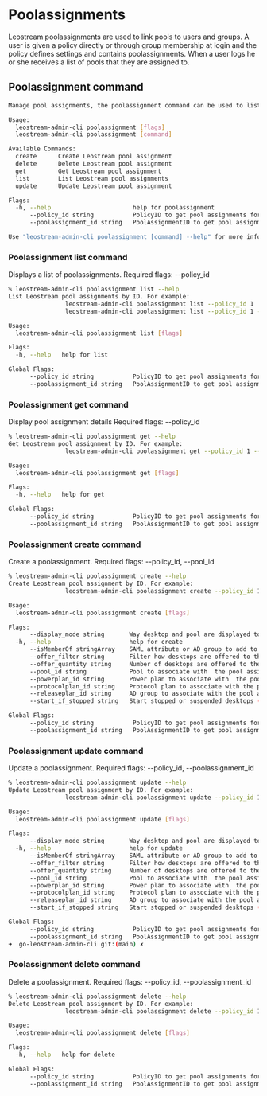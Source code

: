 # Poolassignments

Leostream poolassignments are used to link pools to users and groups. A user is given a policy directly or through group membership at login and the policy defines settings and contains poolassignments. When a user logs he or she receives a list of pools that they are assigned to. 


## Poolassignment command
```bash
Manage pool assignments, the poolassignment command can be used to list, get, delete or create and update pool assignments.

Usage:
  leostream-admin-cli poolassignment [flags]
  leostream-admin-cli poolassignment [command]

Available Commands:
  create      Create Leostream pool assignment
  delete      Delete Leostream pool assignment
  get         Get Leostream pool assignment
  list        List Leostream pool assignments
  update      Update Leostream pool assignment

Flags:
  -h, --help                       help for poolassignment
      --policy_id string           PolicyID to get pool assignments for
      --poolassignment_id string   PoolAssignmentID to get pool assignment for

Use "leostream-admin-cli poolassignment [command] --help" for more information about a command.
```

### Poolassignment list command

Displays a list of poolassignments.
Required flags: --policy_id

```bash
% leostream-admin-cli poolassignment list --help
List Leostream pool assignments by ID. For example:
                leostream-admin-cli poolassignment list --policy_id 1
                leostream-admin-cli poolassignment list --policy_id 1 --poolassignment_id 1

Usage:
  leostream-admin-cli poolassignment list [flags]

Flags:
  -h, --help   help for list

Global Flags:
      --policy_id string           PolicyID to get pool assignments for
      --poolassignment_id string   PoolAssignmentID to get pool assignment for
```

### Poolassignment get command

Display pool assignment details
Required flags: --policy_id

```bash
% leostream-admin-cli poolassignment get --help
Get Leostream pool assignment by ID. For example:
                leostream-admin-cli poolassignment get --policy_id 1 --poolassignment_id 1

Usage:
  leostream-admin-cli poolassignment get [flags]

Flags:
  -h, --help   help for get

Global Flags:
      --policy_id string           PolicyID to get pool assignments for
      --poolassignment_id string   PoolAssignmentID to get pool assignment for
```

### Poolassignment create command

Create a poolassignment.
Required flags: --policy_id, --pool_id

```bash
% leostream-admin-cli poolassignment create --help
Create Leostream pool assignment by ID. For example:
                leostream-admin-cli poolassignment create --policy_id 1 --pool_id 1 --protocolplan_id 1 --powerplan_id 1 --releaseplan_id 1 --display_mode 9 --offer_filter 0 --offer_quantity 1 --start_if_stopped 0 --isMemberOf "AD Group" --isMemberOf "AD Group"

Usage:
  leostream-admin-cli poolassignment create [flags]

Flags:
      --display_mode string       Way desktop and pool are displayed to the user (default "9")
  -h, --help                      help for create
      --isMemberOf stringArray    SAML attribute or AD group to add to the pool assignment(can be used multiple times)
      --offer_filter string       Filter how desktops are offered to the user (default "0")
      --offer_quantity string     Number of desktops are offered to the user (default "1")
      --pool_id string            Pool to associate with  the pool assignment
      --powerplan_id string       Power plan to associate with  the pool assignment
      --protocolplan_id string    Protocol plan to associate with the pool assignment
      --releaseplan_id string     AD group to associate with the pool assignment
      --start_if_stopped string   Start stopped or suspended desktops (default "0")

Global Flags:
      --policy_id string           PolicyID to get pool assignments for
      --poolassignment_id string   PoolAssignmentID to get pool assignment for
```

### Poolassignment update command

Update a poolassignment.
Required flags: --policy_id, --poolassignment_id

```bash
% leostream-admin-cli poolassignment update --help
Update Leostream pool assignment by ID. For example:
                leostream-admin-cli poolassignment update --policy_id 1 --poolassignment_id 1 --pool_id 1 --protocolplan_id 1 --powerplan_id 1 --releaseplan_id 1 --display_mode 9 --offer_filter 0 --offer_quantity 1 --start_if_stopped 0

Usage:
  leostream-admin-cli poolassignment update [flags]

Flags:
      --display_mode string       Way desktop and pool are displayed to the user (default "9")
  -h, --help                      help for update
      --isMemberOf stringArray    SAML attribute or AD group to add to the pool assignment(can be used multiple times)
      --offer_filter string       Filter how desktops are offered to the user (default "0")
      --offer_quantity string     Number of desktops are offered to the user (default "1")
      --pool_id string            Pool to associate with  the pool assignment
      --powerplan_id string       Power plan to associate with  the pool assignment
      --protocolplan_id string    Protocol plan to associate with the pool assignment
      --releaseplan_id string     AD group to associate with the pool assignment
      --start_if_stopped string   Start stopped or suspended desktops (default "0")

Global Flags:
      --policy_id string           PolicyID to get pool assignments for
      --poolassignment_id string   PoolAssignmentID to get pool assignment for
➜  go-leostream-admin-cli git:(main) ✗ 
```


### Poolassignment delete command

Delete a poolassignment.
Required flags: --policy_id, --poolassignment_id

```bash
% leostream-admin-cli poolassignment delete --help
Delete Leostream pool assignment by ID. For example:
                leostream-admin-cli poolassignment delete --policy_id 1 --poolassignment_id 1

Usage:
  leostream-admin-cli poolassignment delete [flags]

Flags:
  -h, --help   help for delete

Global Flags:
      --policy_id string           PolicyID to get pool assignments for
      --poolassignment_id string   PoolAssignmentID to get pool assignment for
```
